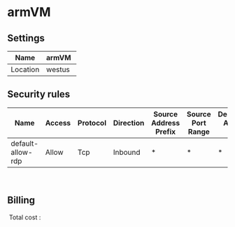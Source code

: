 # armVM

## Settings


| Name | armVM  |
| --- | --- |
| Location | westus  |



## Security rules


| Name | Access | Protocol | Direction | Source Address Prefix | Source Port Range | Destination Address Prefix | Destination Port Range |
| --- | --- | --- | --- | --- | --- | --- | --- |
| default-allow-rdp  | Allow  | Tcp  | Inbound  | *  | *  | *  | 3389  |
 




## Billing
 Total cost : 
